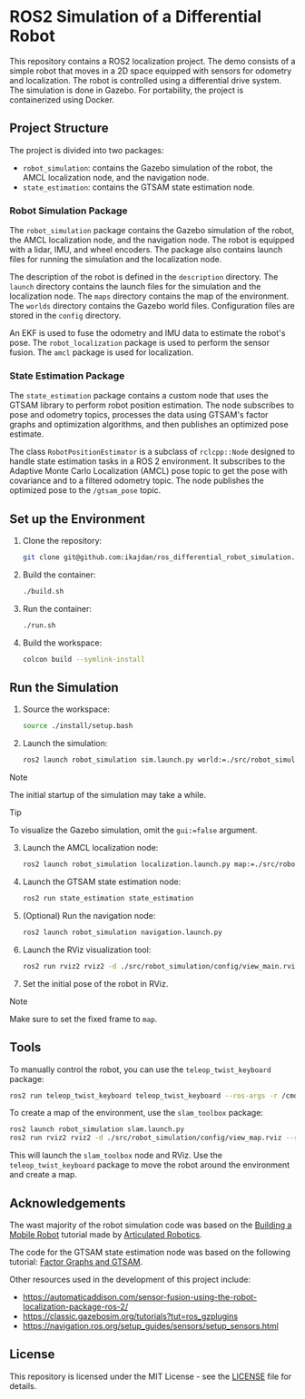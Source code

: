 # ROS2 Simulation of a Differential Robot

This repository contains a ROS2 localization project. The demo consists of a simple robot that moves in a 2D space equipped with sensors for odometry and localization. The robot is controlled using a differential drive system. The simulation is done in Gazebo. For portability, the project is containerized using Docker.

## Project Structure

The project is divided into two packages:

- `robot_simulation`: contains the Gazebo simulation of the robot, the AMCL localization node, and the navigation node.
- `state_estimation`: contains the GTSAM state estimation node.

### Robot Simulation Package

The `robot_simulation` package contains the Gazebo simulation of the robot, the AMCL localization node, and the navigation node. The robot is equipped with a lidar, IMU, and wheel encoders. The package also contains launch files for running the simulation and the localization node.

The description of the robot is defined in the `description` directory. The `launch` directory contains the launch files for the simulation and the localization node. The `maps` directory contains the map of the environment. The `worlds` directory contains the Gazebo world files. Configuration files are stored in the `config` directory.

An EKF is used to fuse the odometry and IMU data to estimate the robot's pose. The `robot_localization` package is used to perform the sensor fusion. The `amcl` package is used for localization.

### State Estimation Package

The `state_estimation` package contains a custom node that uses the GTSAM library to perform robot position estimation. The node subscribes to pose and odometry topics, processes the data using GTSAM's factor graphs and optimization algorithms, and then publishes an optimized pose estimate.

The class `RobotPositionEstimator` is a subclass of `rclcpp::Node` designed to handle state estimation tasks in a ROS 2 environment. It subscribes to the Adaptive Monte Carlo Localization (AMCL) pose topic to get the pose with covariance and to a filtered odometry topic. The node publishes the optimized pose to the `/gtsam_pose` topic.

## Set up the Environment

1. Clone the repository:

    ```bash
    git clone git@github.com:ikajdan/ros_differential_robot_simulation.git
    ```

2. Build the container:

    ```bash
    ./build.sh
    ```

3. Run the container:

    ```bash
    ./run.sh
    ```

4. Build the workspace:

    ```bash
    colcon build --symlink-install
    ```

## Run the Simulation

1. Source the workspace:

    ```bash
    source ./install/setup.bash
    ```

2. Launch the simulation:

    ```bash
    ros2 launch robot_simulation sim.launch.py world:=./src/robot_simulation/worlds/main.world gui:=false
    ```

> [!NOTE]
> The initial startup of the simulation may take a while.

> [!TIP]
> To visualize the Gazebo simulation, omit the `gui:=false` argument.

3. Launch the AMCL localization node:

    ```bash
    ros2 launch robot_simulation localization.launch.py map:=./src/robot_simulation/maps/main.yaml
    ```

4. Launch the GTSAM state estimation node:
    ```bash
    ros2 run state_estimation state_estimation
    ```

5. (Optional) Run the navigation node:

    ```bash
    ros2 launch robot_simulation navigation.launch.py
    ```

6. Launch the RViz visualization tool:

    ```bash
    ros2 run rviz2 rviz2 -d ./src/robot_simulation/config/view_main.rviz --ros-args -p use_sim_time:=true
    ```

7. Set the initial pose of the robot in RViz.

> [!NOTE]
> Make sure to set the fixed frame to `map`.

## Tools

To manually control the robot, you can use the `teleop_twist_keyboard` package:

```bash
ros2 run teleop_twist_keyboard teleop_twist_keyboard --ros-args -r /cmd_vel:=/diff_cont/cmd_vel_unstamped
```

To create a map of the environment, use the `slam_toolbox` package:

```bash
ros2 launch robot_simulation slam.launch.py
ros2 run rviz2 rviz2 -d ./src/robot_simulation/config/view_map.rviz --ros-args -p use_sim_time:=true
```

This will launch the `slam_toolbox` node and RViz. Use the `teleop_twist_keyboard` package to move the robot around the environment and create a map.

## Acknowledgements

The wast majority of the robot simulation code was based on the [Building a Mobile Robot](https://www.youtube.com/playlist?list=PLunhqkrRNRhYAffV8JDiFOatQXuU-NnxT) tutorial made by [Articulated Robotics](https://www.youtube.com/@ArticulatedRobotics).

The code for the GTSAM state estimation node was based on the following tutorial: [Factor Graphs and GTSAM](https://gtsam.org/tutorials/intro.html).

Other resources used in the development of this project include:
- https://automaticaddison.com/sensor-fusion-using-the-robot-localization-package-ros-2/
- https://classic.gazebosim.org/tutorials?tut=ros_gzplugins
- https://navigation.ros.org/setup_guides/sensors/setup_sensors.html


## License

This repository is licensed under the MIT License - see the [LICENSE](LICENSE) file for details.
